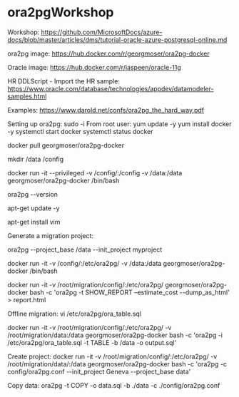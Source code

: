 # ora2pgWorkshop

Workshop: https://github.com/MicrosoftDocs/azure-docs/blob/master/articles/dms/tutorial-oracle-azure-postgresql-online.md

ora2pg image: https://hub.docker.com/r/georgmoser/ora2pg-docker

Oracle image: https://hub.docker.com/r/jaspeen/oracle-11g

HR DDLScript - Import the HR sample: https://www.oracle.com/database/technologies/appdev/datamodeler-samples.html

Examples: https://www.darold.net/confs/ora2pg_the_hard_way.pdf


Setting up ora2pg:
sudo -i
From root user:
yum update -y
yum install docker -y
systemctl start docker
systemctl status docker

docker pull georgmoser/ora2pg-docker

mkdir /data /config

docker run -it --privileged -v /config/:/config -v /data:/data georgmoser/ora2pg-docker /bin/bash

ora2pg --version

apt-get update -y

apt-get install vim

Generate a migration project:

ora2pg --project_base /data --init_project myproject








docker run -it -v /config/:/etc/ora2pg/ -v /data:/data georgmoser/ora2pg-docker /bin/bash 


docker run -it -v /root/migration/config/:/etc/ora2pg/ georgmoser/ora2pg-docker bash -c 'ora2pg -t SHOW_REPORT –estimate_cost --dump_as_html' > report.html

Offline migration:
vi /etc/ora2pg/ora_table.sql

docker run -it -v /root/migration/config/:/etc/ora2pg/ -v /root/migration/data:/data georgmoser/ora2pg-docker bash -c 'ora2pg -i /etc/ora2pg/ora_table.sql -t TABLE -b /data -o output.sql'

Create project:
docker run -it -v /root/migration/config/:/etc/ora2pg/ -v /root/migration/data/:/data georgmoser/ora2pg-docker bash -c 'ora2pg -c config/ora2pg.conf --init_project Geneva --project_base data'

Copy data:
ora2pg -t COPY -o data.sql -b ./data -c ./config/ora2pg.conf
